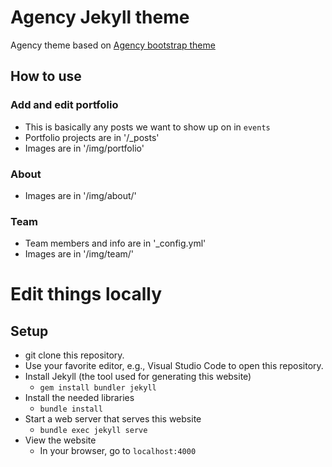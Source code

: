 Agency Jekyll theme
====================

Agency theme based on [Agency bootstrap theme ](https://startbootstrap.com/template-overviews/agency/)


How to use
------------

### Add and edit portfolio 
* This is basically any posts we want to show up on in `events`
* Portfolio projects are in '/_posts'
* Images are in '/img/portfolio'

### About
* Images are in '/img/about/'

### Team
* Team members and info are in '_config.yml'
* Images are in '/img/team/'

Edit things locally
=====================================
## Setup 
* git clone this repository. 
* Use your favorite editor, e.g., Visual Studio Code to open this repository. 
* Install Jekyll (the tool used for generating this website)
  * `gem install bundler jekyll`
* Install the needed libraries
  * `bundle install`
* Start a web server that serves this website
  * `bundle exec jekyll serve`
* View the website
  * In your browser, go to `localhost:4000`